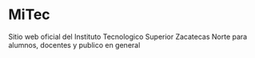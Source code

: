 # MiTec
Sitio web oficial del Instituto Tecnologico Superior Zacatecas Norte para alumnos, docentes y publico en general
